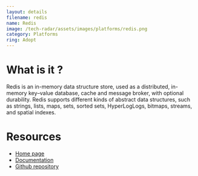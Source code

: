 ```yaml
---
layout: details
filename: redis 
name: Redis
image: /tech-radar/assets/images/platforms/redis.png 
category: Platforms
ring: Adopt
---
```


# What is it ?
Redis is an in-memory data structure store, used as a distributed, in-memory key–value database, cache and message broker, with optional durability. Redis supports different kinds of abstract data structures, such as strings, lists, maps, sets, sorted sets, HyperLogLogs, bitmaps, streams, and spatial indexes.

# Resources
- [Home page](https://redis.io/)
- [Documentation](https://redis.io/documentation)
- [Github repository](https://github.com/redis/redis)


